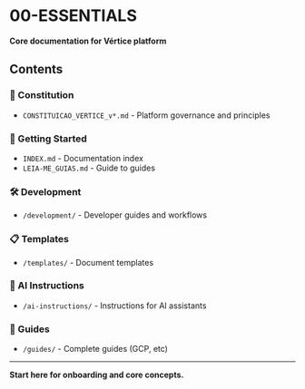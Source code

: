 # 00-ESSENTIALS

**Core documentation for Vértice platform**

## Contents

### 📜 Constitution
- `CONSTITUICAO_VERTICE_v*.md` - Platform governance and principles

### 🚀 Getting Started
- `INDEX.md` - Documentation index
- `LEIA-ME_GUIAS.md` - Guide to guides

### 🛠️ Development
- `/development/` - Developer guides and workflows

### 📋 Templates
- `/templates/` - Document templates

### 🤖 AI Instructions
- `/ai-instructions/` - Instructions for AI assistants

### 📖 Guides
- `/guides/` - Complete guides (GCP, etc)

---

**Start here for onboarding and core concepts.**
